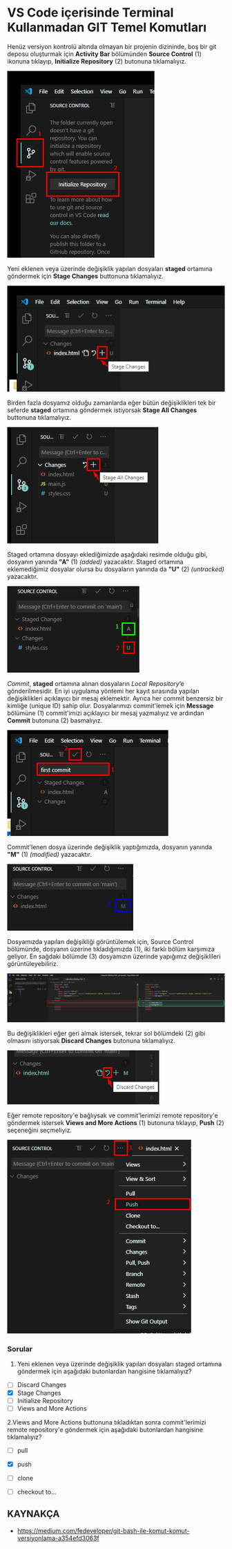 # VS Code içerisinde Terminal Kullanmadan GIT Temel Komutları


Henüz versiyon kontrolü altında olmayan bir projenin dizininde, boş bir git deposu oluşturmak için **Activity Bar** bölümünden **Source Control** (1) ikonuna tıklayıp, **Initialize Repository** (2) butonuna tıklamalıyız.

![git-init](figures/1-git-init.png)



Yeni eklenen veya üzerinde değişiklik yapılan dosyaları **staged** ortamına göndermek için **Stage Changes** buttonuna tıklamalıyız.



![git-add-1](figures/2-git-add-1.png)



Birden fazla dosyamız olduğu zamanlarda eğer bütün değişiklikleri tek bir seferde **staged** ortamına göndermek istiyorsak **Stage All Changes** buttonuna tıklamalıyız. 


![git-add-2](figures/2-git-add-2.png)



Staged ortamına dosyayı eklediğimizde aşağıdaki resimde olduğu gibi, dosyanın yanında **"A"** (1) *(added)* yazacaktır. Staged ortamına eklemediğimiz dosyalar olursa bu dosyaların yanında da **"U"** (2) *(untracked)* yazacaktır.

![git-status-1](figures/3-git-status-1.png)


*Commit*, **staged** ortamına alınan dosyaların *Local Repository*’e gönderilmesidir.  En iyi uygulama yöntemi her kayıt sırasında yapılan değişiklikleri açıklayıcı bir mesaj eklemektir. Ayrıca her commit benzersiz bir kimliğe (unique ID) sahip olur. Dosyalarımızı commit'lemek için **Message** bölümüne (1) commit'imizi açıklayıcı bir mesaj yazmalıyız ve ardından **Commit** butonuna (2) basmalıyız.

![git-commit](figures/4-git-commit.png)

Commit'lenen dosya üzerinde değişiklik yaptığımızda, dosyanın yanında **"M"** (1) *(modified)* yazacaktır.

![git-status-2](figures/3-git-status-2.png)

Dosyamızda yapılan değişikliği görüntülemek için, Source Control bölümünde, dosyanın üzerine tıkladığımızda (1), iki farklı bölüm karşımıza geliyor. En sağdaki bölümde (3) dosyamızın üzerinde yapığımız değişiklileri görüntüleyebiliriz.


![git-diff](figures/5-git-diff.png)



Bu değişiklikleri eğer geri almak istersek, tekrar sol bölümdeki (2) gibi olmasını istiyorsak **Discard Changes** butonuna tıklamalıyız.


![discard-changes](figures/6-discard-changes.png)



Eğer remote repository'e bağlıysak ve commit'lerimizi remote repository'e göndermek istersek **Views and More Actions** (1) butonuna tıklayıp, **Push** (2) seçeneğini seçmeliyiz.

![git-push](figures/7-git-push.png)

### Sorular

1. Yeni eklenen veya üzerinde değişiklik yapılan dosyaları staged ortamına göndermek için aşağıdaki butonlardan hangisine tıklamalıyız?

- [ ] Discard Changes
- [x] Stage Changes
- [ ] Initialize Repository
- [ ] Views and More Actions

2.Views and More Actions buttonuna tıkladıktan sonra commit'lerimizi remote repository'e göndermek için aşağıdaki butonlardan hangisine tıklamalıyız?

- [ ] pull
- [x] push
- [ ] clone
- [ ] checkout to...





## KAYNAKÇA

- https://medium.com/fedeveloper/git-bash-ile-komut-komut-versiyonlama-a354efd3063f














